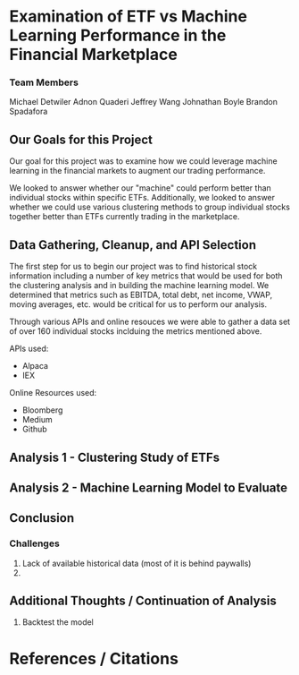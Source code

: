 # Examination of ETF vs Machine Learning Performance in the Financial Marketplace

### Team Members

Michael Detwiler
Adnon Quaderi
Jeffrey Wang
Johnathan Boyle
Brandon Spadafora

## Our Goals for this Project

Our goal for this project was to examine how we could leverage machine learning in the financial markets to augment our trading performance.

We looked to answer whether our "machine" could perform better than individual stocks within specific ETFs. Additionally, we looked to answer whether we could use various clustering methods to group individual stocks together better than ETFs currently trading in the marketplace.


## Data Gathering, Cleanup, and API Selection

The first step for us to begin our project was to find historical stock information including a number of key metrics that would be used for both the clustering analysis and in building the machine learning model. We determined that metrics such as EBITDA, total debt, net income, VWAP, moving averages, etc. would be critical for us to perform our analysis.

Through various APIs and online resouces we were able to gather a data set of over 160 individual stocks inclduing the metrics mentioned above. 

APIs used:

* Alpaca 
* IEX 

Online Resources used:

* Bloomberg
* Medium
* Github

## Analysis 1 - Clustering Study of ETFs 






## Analysis 2 - Machine Learning Model to Evaluate 





## Conclusion



### Challenges

1. Lack of available historical data (most of it is behind paywalls)
2.  

## Additional Thoughts / Continuation of Analysis

1. Backtest the model 

# References / Citations


